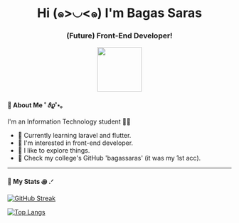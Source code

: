 <div id="header" align="center">
  <h1>Hi (๑>◡<๑) I'm Bagas Saras</h1>
    <h3>(Future) Front-End Developer!</h3>
  <img src="https://i.giphy.com/media/v1.Y2lkPTc5MGI3NjExd2cyazRoeDFnNHliaHBpNGwxamE2NGcyZnR2cHF0aGlqaWkxbjl5ZyZlcD12MV9pbnRlcm5hbF9naWZfYnlfaWQmY3Q9Zw/3UPNs8vXyJESQ/giphy.gif" width="100"/>
</div>

#### 🌺 About Me ˚ 𝜗𝜚˚⋆｡ 
I'm an Information Technology student 👩‍💻
- 📕 Currently learning laravel and flutter.
- 🐠 I'm interested in front-end developer.
- 🧁 I like to explore things.
- 🍅 Check my college's GitHub 'bagassaras' (it was my 1st acc).

---

#### 🍜 My Stats ꩜ .ᐟ
[![GitHub Streak](http://github-readme-streak-stats.herokuapp.com?user=amouriessa&theme=light&background=FFFFFF)](https://git.io/streak-stats)

[![Top Langs](https://github-readme-stats.vercel.app/api/top-langs/?username=amouriessa&layout=compact&theme=vision-friendly-light)](https://github.com/anuraghazra/github-readme-stats)
